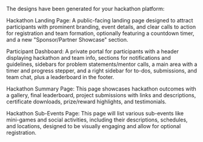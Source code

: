 The designs have been generated for your hackathon platform:

Hackathon Landing Page: A public-facing landing page designed to attract participants with prominent branding, event details, and clear calls to action for registration and team formation, optionally featuring a countdown timer, and a new "Sponsor/Partner Showcase" section.

Participant Dashboard: A private portal for participants with a header displaying hackathon and team info, sections for notifications and guidelines, sidebars for problem statements/mentor calls, a main area with a timer and progress stepper, and a right sidebar for to-dos, submissions, and team chat, plus a leaderboard in the footer.

Hackathon Summary Page: This page showcases hackathon outcomes with a gallery, final leaderboard, project submissions with links and descriptions, certificate downloads, prize/reward highlights, and testimonials.

Hackathon Sub-Events Page: This page will list various sub-events like mini-games and social activities, including their descriptions, schedules, and locations, designed to be visually engaging and allow for optional registration.
